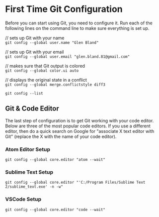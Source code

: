 # First Time Git Configuration
Before you can start using Git, you need to configure it.
Run each of the following lines on the command line to make sure everything is set up.

// sets up Git with your name  
`git config --global user.name "Glen Bland"`
  
// sets up Git with your email  
`git config --global user.email "glen.bland.81@gmail.com"`
  
// makes sure that Git output is colored  
`git config --global color.ui auto`
  
// displays the original state in a conflict   
`git config --global merge.conflictstyle diff3`  
  
`git config --list`  
  
## Git & Code Editor  
The last step of configuration is to get Git working with your code editor.
Below are three of the most popular code editors. If you use a different editor,
then do a quick search on Google for "associate X text editor with Git" 
(replace the X with the name of your code editor).  
  
### Atom Editor Setup  
`git config --global core.editor "atom --wait"`  

### Sublime Text Setup  
`git config --global core.editor "'C:/Program Files/Sublime Text 2/sublime_text.exe' -n -w"`  

### VSCode Setup  
`git config --global core.editor "code --wait"`  
